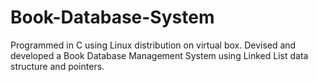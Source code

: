 # Book-Database-System
Programmed in C using Linux distribution on virtual box. Devised and developed a Book Database Management System using Linked List data structure and pointers.
